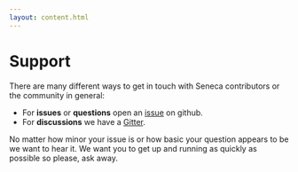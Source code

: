```yaml
---
layout: content.html
---
```


# Support
There are many different ways to get in touch with Seneca contributors or the community in general:

- For __issues__ or __questions__ open an [issue][] on github.
- For __discussions__ we have a [Gitter][].

No matter how minor your issue is or how basic your question appears to be we want to hear it. We
want you to get up and running as quickly as possible so please, ask away.

[issue]: https://github.com/senecajs/seneca/issues/new
[Gitter]: https://gitter.im/senecajs/seneca
